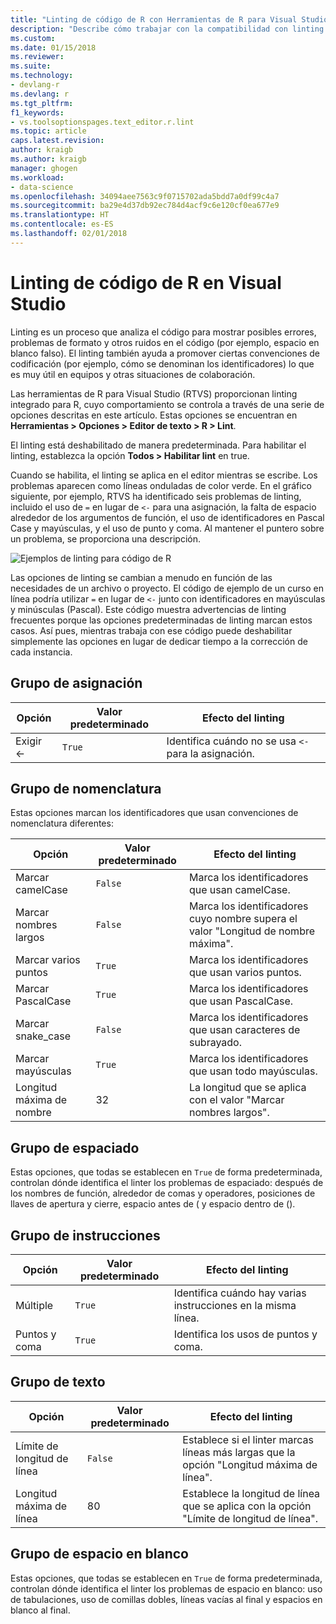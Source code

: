 ```yaml
---
title: "Linting de código de R con Herramientas de R para Visual Studio | Microsoft Docs"
description: "Describe cómo trabajar con la compatibilidad con linting integrado en Visual Studio para R, incluidas las opciones de detección de errores correspondientes."
ms.custom: 
ms.date: 01/15/2018
ms.reviewer: 
ms.suite: 
ms.technology:
- devlang-r
ms.devlang: r
ms.tgt_pltfrm: 
f1_keywords:
- vs.toolsoptionspages.text_editor.r.lint
ms.topic: article
caps.latest.revision: 
author: kraigb
ms.author: kraigb
manager: ghogen
ms.workload:
- data-science
ms.openlocfilehash: 34094aee7563c9f0715702ada5bdd7a0df99c4a7
ms.sourcegitcommit: ba29e4d37db92ec784d4acf9c6e120cf0ea677e9
ms.translationtype: HT
ms.contentlocale: es-ES
ms.lasthandoff: 02/01/2018
---
```

# <a name="linting-r-code-in-visual-studio"></a>Linting de código de R en Visual Studio

Linting es un proceso que analiza el código para mostrar posibles errores, problemas de formato y otros ruidos en el código (por ejemplo, espacio en blanco falso). El linting también ayuda a promover ciertas convenciones de codificación (por ejemplo, cómo se denominan los identificadores) lo que es muy útil en equipos y otras situaciones de colaboración.

Las herramientas de R para Visual Studio (RTVS) proporcionan linting integrado para R, cuyo comportamiento se controla a través de una serie de opciones descritas en este artículo. Estas opciones se encuentran en **Herramientas > Opciones > Editor de texto > R > Lint**.

El linting está deshabilitado de manera predeterminada. Para habilitar el linting, establezca la opción **Todos > Habilitar lint** en true.

Cuando se habilita, el linting se aplica en el editor mientras se escribe. Los problemas aparecen como líneas onduladas de color verde. En el gráfico siguiente, por ejemplo, RTVS ha identificado seis problemas de linting, incluido el uso de `=` en lugar de `<-` para una asignación, la falta de espacio alrededor de los argumentos de función, el uso de identificadores en Pascal Case y mayúsculas, y el uso de punto y coma. Al mantener el puntero sobre un problema, se proporciona una descripción.

![Ejemplos de linting para código de R](media/linting-01.png)

Las opciones de linting se cambian a menudo en función de las necesidades de un archivo o proyecto. El código de ejemplo de un curso en línea podría utilizar `=` en lugar de `<-` junto con identificadores en mayúsculas y minúsculas (Pascal). Este código muestra advertencias de linting frecuentes porque las opciones predeterminadas de linting marcan estos casos. Así pues, mientras trabaja con ese código puede deshabilitar simplemente las opciones en lugar de dedicar tiempo a la corrección de cada instancia.

## <a name="assignment-group"></a>Grupo de asignación

| Opción | Valor predeterminado | Efecto del linting |
| --- | --- | --- |
| Exigir \<- | `True` | Identifica cuándo no se usa `<-` para la asignación. |

## <a name="naming-group"></a>Grupo de nomenclatura

Estas opciones marcan los identificadores que usan convenciones de nomenclatura diferentes:

| Opción | Valor predeterminado | Efecto del linting |
| --- | --- | --- |
| Marcar camelCase | `False` | Marca los identificadores que usan camelCase. |
| Marcar nombres largos | `False` | Marca los identificadores cuyo nombre supera el valor "Longitud de nombre máxima". |
| Marcar varios puntos | `True` | Marca los identificadores que usan varios puntos. |
| Marcar PascalCase | `True` | Marca los identificadores que usan PascalCase. |
| Marcar snake_case | `False` | Marca los identificadores que usan caracteres de subrayado. |
| Marcar mayúsculas | `True` | Marca los identificadores que usan todo mayúsculas. |
| Longitud máxima de nombre | 32 | La longitud que se aplica con el valor "Marcar nombres largos". |

## <a name="spacing-group"></a>Grupo de espaciado

Estas opciones, que todas se establecen en `True` de forma predeterminada, controlan dónde identifica el linter los problemas de espaciado: después de los nombres de función, alrededor de comas y operadores, posiciones de llaves de apertura y cierre, espacio antes de ( y espacio dentro de ().

## <a name="statements-group"></a>Grupo de instrucciones

| Opción | Valor predeterminado | Efecto del linting |
| --- | --- | --- |
| Múltiple | `True` | Identifica cuándo hay varias instrucciones en la misma línea. |
| Puntos y coma | `True` | Identifica los usos de puntos y coma. |

## <a name="text-group"></a>Grupo de texto

| Opción | Valor predeterminado | Efecto del linting |
| --- | --- | --- |
| Límite de longitud de línea | `False` | Establece si el linter marcas líneas más largas que la opción "Longitud máxima de línea". |
| Longitud máxima de línea | 80 | Establece la longitud de línea que se aplica con la opción "Límite de longitud de línea". |

## <a name="whitespace-group"></a>Grupo de espacio en blanco

Estas opciones, que todas se establecen en `True` de forma predeterminada, controlan dónde identifica el linter los problemas de espacio en blanco: uso de tabulaciones, uso de comillas dobles, líneas vacías al final y espacios en blanco al final.